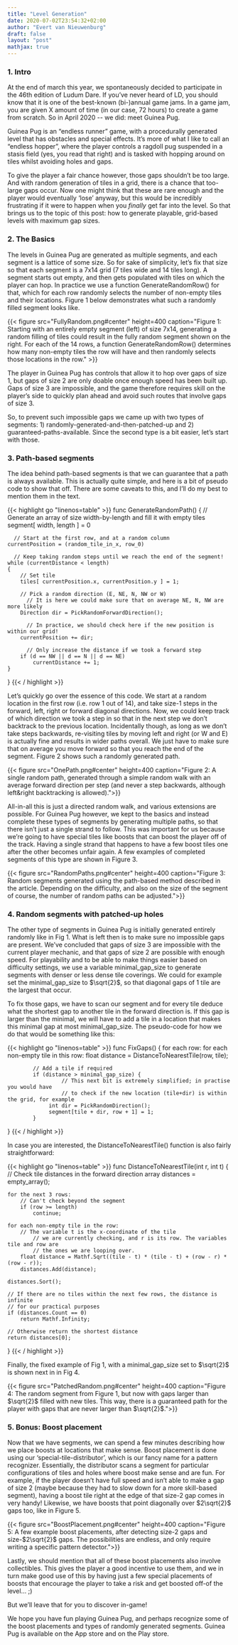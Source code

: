 ```yaml
---
title: "Level Generation"
date: 2020-07-02T23:54:32+02:00
author: "Evert van Nieuwenburg"
draft: false
layout: "post"
mathjax: true
---
```


### 1\. Intro
At the end of march this year, we spontaneously decided to participate in the 46th edition of Ludum Dare. If you’ve never heard of LD, you should know that it is one of the best-known (bi-)annual game jams. In a game jam, you are given X amount of time (in our case, 72 hours) to create a game from scratch. So in April 2020 -- we did: meet Guinea Pug.

Guinea Pug is an “endless runner” game, with a procedurally generated level that has obstacles and special effects. It’s more of what I like to call an “endless hopper”, where the player controls a ragdoll pug suspended in a stasis field (yes, you read that right) and is tasked with hopping around on tiles whilst avoiding holes and gaps.

To give the player a fair chance however, those gaps shouldn’t be too large. And with random generation of tiles in a grid, there is a chance that too-large gaps occur. Now one might think that these are rare enough and the player would eventually ‘lose’ anyway, but this would be incredibly frustrating if it were to happen when you *finally* get far into the level. So that brings us to the topic of this post: how to generate playable, grid-based levels with maximum gap sizes.

### 2\. The Basics
The levels in Guinea Pug are generated as multiple segments, and each segment is a lattice of some size. So for sake of simplicity, let’s fix that size so that each segment is a 7x14 grid (7 tiles wide and 14 tiles long). A segment starts out empty, and then gets populated with tiles on which the player can hop. In practice we use a function GenerateRandomRow() for that, which for each row randomly selects the number of non-empty tiles and their locations. Figure 1 below demonstrates what such a randomly filled segment looks like.

{{< figure src="FullyRandom.png#center" height=400 caption="Figure 1: Starting with an entirely empty segment (left) of size 7x14, generating a random filling of tiles could result in the fully random segment shown on the right. For each of the 14 rows, a function GenerateRandomRow() determines how many non-empty tiles the row will have and then randomly selects those locations in the row." >}}


The player in Guinea Pug has controls that allow it to hop over gaps of size 1, but gaps of size 2 are only doable once enough speed has been built up. Gaps of size 3 are impossible, and the game therefore requires skill on the player’s side to quickly plan ahead and avoid such routes that involve gaps of size 3.

So, to prevent such impossible gaps we came up with two types of segments: 1) randomly-generated-and-then-patched-up and 2) guaranteed-paths-available. Since the second type is a bit easier, let’s start with those.

### 3\. Path-based segments
The idea behind path-based segments is that we can guarantee that a path is always available. This is actually quite simple, and here is a bit of pseudo code to show that off. There are some caveats to this, and I’ll do my best to mention them in the text.

{{< highlight go "linenos=table" >}}
func GenerateRandomPath()
{
    // Generate an array of size width-by-length and fill it with empty tiles
    segment[ width, length ] = 0

	  // Start at the first row, and at a random column
    currentPosition = (random_tile_in_x, row_0)

	  // Keep taking random steps until we reach the end of the segment!
    while (currentDistance < length)
    {
        // Set tile
        tiles[ currentPosition.x, currentPosition.y ] = 1;

        // Pick a random direction (E, NE, N, NW or W)
	      // It is here we could make sure that on average NE, N, NW are more likely
        Direction dir = PickRandomForwardDirection();

	      // In practice, we should check here if the new position is within our grid!
        currentPosition += dir;

	      // Only increase the distance if we took a forward step
        if (d == NW || d == N || d == NE)
            currentDistance += 1;
    }
}
{{< / highlight >}}

Let’s quickly go over the essence of this code. We start at a random location in the first row (i.e. row 1 out of 14), and take size-1 steps in the forward, left, right or forward diagonal directions. Now, we could keep track of which direction we took a step in so that in the next step we don’t backtrack to the previous location. Incidentally though, as long as we don’t take steps backwards, re-visiting tiles by moving left and right (or W and E) is actually fine and results in wider paths overall. We just have to make sure that on average you move forward so that you reach the end of the segment. Figure 2 shows such a randomly generated path.

{{< figure src="OnePath.png#center" height=400 caption="Figure 2: A single random path, generated through a simple random walk with an average forward direction per step (and never a step backwards, although left&right backtracking is allowed).">}}

All-in-all this is just a directed random walk, and various extensions are possible. For Guinea Pug however, we kept to the basics and instead complete these types of segments by generating multiple paths, so that there isn’t just a single strand to follow. This was important for us because we’re going to have special tiles like boosts that can boost the player off of the track. Having a single strand that happens to have a few boost tiles one after the other becomes unfair again. A few examples of completed segments of this type are shown in Figure 3.

{{< figure src="RandomPaths.png#center" height=400 caption="Figure 3: Random segments generated using the path-based method described in the article. Depending on the difficulty, and also on the size of the segment of course, the number of random paths can be adjusted.">}}

### 4\. Random segments with patched-up holes
The other type of segments in Guinea Pug is initially generated entirely randomly like in Fig 1. What is left then is to make sure no impossible gaps are present. We’ve concluded that gaps of size 3 are impossible with the current player mechanic, and that gaps of size 2 are possible with enough speed. For playability and to be able to make things easier based on difficulty settings, we use a variable minimal_gap_size to generate segments with denser or less dense tile coverings. We could for example set the minimal_gap_size to $\sqrt{2}$, so that diagonal gaps of 1 tile are the largest that occur.

To fix those gaps, we have to scan our segment and for every tile deduce what the shortest gap to another tile in the forward direction is. If this gap is larger than the minimal, we will have to add a tile in a location that makes this minimal gap at most minimal_gap_size. The pseudo-code for how we do that would be something like this:

{{< highlight go "linenos=table" >}}
func FixGaps()
{
    for each row:
        for each non-empty tile in this row:
            float distance = DistanceToNearestTile(row, tile);

            // Add a tile if required
            if (distance > minimal_gap_size) {
		             // This next bit is extremely simplified; in practise you would have
		             // to check if the new location (tile+dir) is within the grid, for example
                 int dir = PickRandomDirection();
                 segment[tile + dir, row + 1] = 1;
            }
}
{{< / highlight >}}

In case you are interested, the DistanceToNearestTile() function is also fairly straightforward:

{{< highlight go "linenos=table" >}}
func DistanceToNearestTile(int r, int t)
{
    // Check tile distances in the forward direction
    array distances = empty_array();

    for the next 3 rows:
        // Can't check beyond the segment
        if (row >= length)
            continue;

    for each non-empty tile in the row:
        // The variable t is the x-coordinate of the tile
		    // we are currently checking, and r is its row. The variables tile and row are
		    // the ones we are looping over.
        float distance = Mathf.Sqrt((tile - t) * (tile - t) + (row - r) * (row - r));
        distances.Add(distance);

    distances.Sort();

    // If there are no tiles within the next few rows, the distance is infinite
    // for our practical purposes
    if (distances.Count == 0)
        return Mathf.Infinity;

    // Otherwise return the shortest distance
    return distances[0];
}
{{< / highlight >}}

Finally, the fixed example of Fig 1, with a minimal_gap_size set to $\sqrt{2}$ is shown next in in Fig 4.

{{< figure src="PatchedRandom.png#center" height=400 caption="Figure 4: The random segment from Figure 1, but now with gaps larger than $\sqrt{2}$ filled with new tiles. This way, there is a guaranteed path for the player with gaps that are never larger than $\sqrt{2}$.">}}



### 5\. Bonus: Boost placement
Now that we have segments, we can spend a few minutes describing how we place boosts at locations that make sense. Boost placement is done using our ‘special-tile-distributor’, which is our fancy name for a pattern recognizer. Essentially, the distributor scans a segment for particular configurations of tiles and holes where boost make sense and are fun. For example, if the player doesn’t have full speed and isn’t able to make a gap of size 2 (maybe because they had to slow down for a more skill-based segment), having a boost tile right at the edge of that size-2 gap comes in very handy! Likewise, we have boosts that point diagonally over $2\sqrt{2}$ gaps too, like in Figure 5.

{{< figure src="BoostPlacement.png#center" height=400 caption="Figure 5: A few example boost placements, after detecting size-2 gaps and size-$2\sqrt{2}$ gaps. The possibilities are endless, and only require writing a specific pattern detector.">}}

Lastly, we should mention that all of these boost placements also involve collectibles. This gives the player a good incentive to use them, and we in turn make good use of this by having just a few special placements of boosts that encourage the player to take a risk and get boosted off-of the level… ;)

But we’ll leave that for you to discover in-game!

We hope you have fun playing Guinea Pug, and perhaps recognize some of the boost placements and types of randomly generated segments. Guinea Pug is available on the App store and on the Play store.
